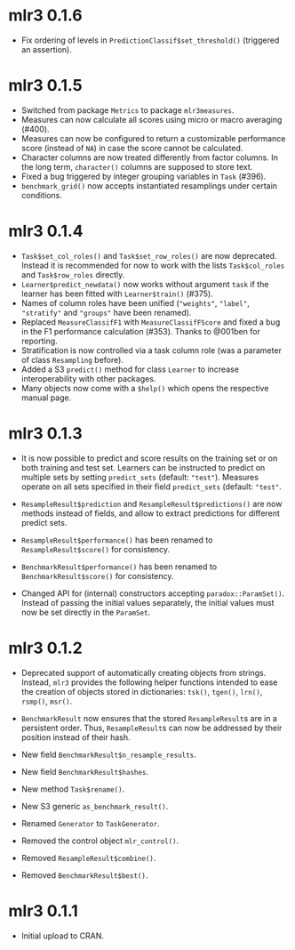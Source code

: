 # mlr3 0.1.6

* Fix ordering of levels in `PredictionClassif$set_threshold()` (triggered an
  assertion).

# mlr3 0.1.5

* Switched from package `Metrics` to package `mlr3measures`.
* Measures can now calculate all scores using micro or macro averaging (#400).
* Measures can now be configured to return a customizable performance score
  (instead of `NA`) in case the score cannot be calculated.
* Character columns are now treated differently from factor columns.
  In the long term, `character()` columns are supposed to store text.
* Fixed a bug triggered by integer grouping variables in `Task` (#396).
* `benchmark_grid()` now accepts instantiated resamplings under certain
  conditions.

# mlr3 0.1.4

* `Task$set_col_roles()` and `Task$set_row_roles()` are now deprecated.
  Instead it is recommended for now to work with the lists `Task$col_roles` and
  `Task$row_roles` directly.
* `Learner$predict_newdata()` now works without argument `task` if the learner
  has been fitted with `Learner$train()` (#375).
* Names of column roles have been unified (`"weights"`, `"label"`,
  `"stratify"` and `"groups"` have been renamed).
* Replaced `MeasureClassifF1` with `MeasureClassifFScore` and fixed a bug in the
  F1 performance calculation (#353). Thanks to @001ben for reporting.
* Stratification is now controlled via a task column role (was a parameter of
  class `Resampling` before).
* Added a S3 `predict()` method for class `Learner` to increase
  interoperability with other packages.
* Many objects now come with a `$help()` which opens the respective manual page.


# mlr3 0.1.3

* It is now possible to predict and score results on the training set or on both
  training and test set.
  Learners can be instructed to predict on multiple sets by setting
  `predict_sets` (default: `"test"`). Measures operate on all sets specified in
  their field `predict_sets` (default: `"test"`.

* `ResampleResult$prediction` and `ResampleResult$predictions()` are now methods
  instead of fields, and allow to extract predictions for different predict
  sets.

* `ResampleResult$performance()` has been renamed to `ResampleResult$score()`
  for consistency.

* `BenchmarkResult$performance()` has been renamed to `BenchmarkResult$score()`
  for consistency.

* Changed API for (internal) constructors accepting `paradox::ParamSet()`.
  Instead of passing the initial values separately, the initial values must now
  be set directly in the `ParamSet`.


# mlr3 0.1.2

* Deprecated support of automatically creating objects from strings.
  Instead, `mlr3` provides the following helper functions intended to ease the
  creation of objects stored in dictionaries:
  `tsk()`, `tgen()`, `lrn()`, `rsmp()`, `msr()`.

* `BenchmarkResult` now ensures that the stored `ResampleResult`s are in a
  persistent order. Thus, `ResampleResult`s can now be addressed by their
  position instead of their hash.

* New field `BenchmarkResult$n_resample_results`.

* New field `BenchmarkResult$hashes`.

* New method `Task$rename()`.

* New S3 generic `as_benchmark_result()`.

* Renamed `Generator` to `TaskGenerator`.

* Removed the control object `mlr_control()`.

* Removed `ResampleResult$combine()`.

* Removed `BenchmarkResult$best()`.


# mlr3 0.1.1

* Initial upload to CRAN.
